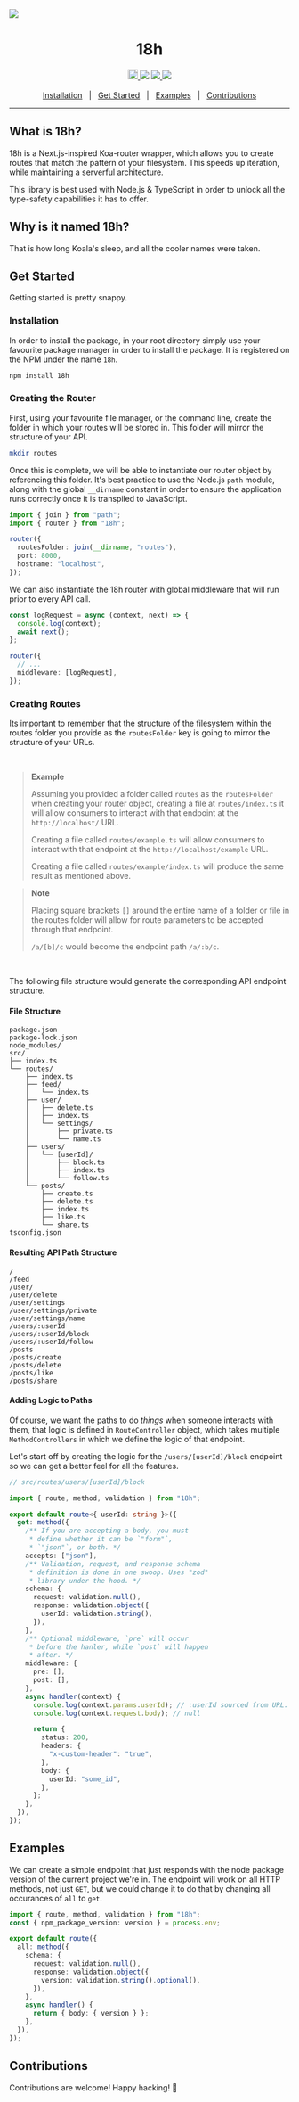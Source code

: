 <img src="https://i.imgur.com/jWLjU1R.png">

<h1 align="center">18h</h1>

<div align="center">
	<a href="https://npmjs.com/package/18h">
		<img src="https://badge.fury.io/js/18h.svg" alt="npm version" height="18">
	</a>
  <img src="https://img.shields.io/github/license/ridafkih/18h">
  <a href="https://github.com/ridafkih/">
	  <img src="https://img.shields.io/github/followers/ridafkih?logo=github&style=social&label=Follow">
  </a>
  <a href="https://twitter.com/ridafkih">
	  <img src="https://img.shields.io/twitter/follow/ridafkih?label=Follow">
  </a>
</div>

<br>

<div align="center">
	<a href="#installation">Installation</a>
	<span>&nbsp;&nbsp;|&nbsp;&nbsp;</span>
	<a href="#get-started">Get Started</a>
	<span>&nbsp;&nbsp;|&nbsp;&nbsp;</span>
	<a href="#examples">Examples</a>
	<span>&nbsp;&nbsp;|&nbsp;&nbsp;</span>
	<a href="#contributions">Contributions</a>
</div>

<hr>

<h2>What is 18h?</h2>
<p>18h is a Next.js-inspired Koa-router wrapper, which allows you to create routes that match the pattern of your filesystem. This speeds up iteration, while maintaining a serverful architecture.</p>
<p>This library is best used with Node.js & TypeScript in order to unlock all the type-safety capabilities it has to offer.</p>

<h2>Why is it named 18h?</h2>
<p>That is how long Koala's sleep, and all the cooler names were taken.</p>

<h2>Get Started</h2>
<p>Getting started is pretty snappy.</p>

<h3>Installation</h3>

<p>In order to install the package, in your root directory simply use your favourite package manager in order to install the package. It is registered on the NPM under the name <code>18h</code>.</p>

```bash
npm install 18h
```

<h3>Creating the Router</h3>
<p>First, using your favourite file manager, or the command line, create the folder in which your routes will be stored in. This folder will mirror the structure of your API.</p>

```bash
mkdir routes
```

<p>Once this is complete, we will be able to instantiate our router object by referencing this folder. It's best practice to use the Node.js <code>path</code> module, along with the global <code>__dirname</code> constant in order to ensure the application runs correctly once it is transpiled to JavaScript.</p>

```ts
import { join } from "path";
import { router } from "18h";

router({
  routesFolder: join(__dirname, "routes"),
  port: 8000,
  hostname: "localhost",
});
```

<p>We can also instantiate the 18h router with global middleware that will run prior to every API call.</p>

```ts
const logRequest = async (context, next) => {
  console.log(context);
  await next();
};

router({
  // ...
  middleware: [logRequest],
});
```

<h3>Creating Routes</h3>
<p>Its important to remember that the structure of the filesystem within the routes folder you provide as the <code>routesFolder</code> key is going to mirror the structure of your URLs.</p>

<br>

> **Example**
>
> Assuming you provided a folder called `routes` as the `routesFolder` when creating your router object, creating a file at `routes/index.ts` it will allow consumers to interact with that endpoint at the `http://localhost/` URL.
>
> Creating a file called `routes/example.ts` will allow consumers to interact with that endpoint at the `http://localhost/example` URL.
>
> Creating a file called `routes/example/index.ts` will produce the same result as mentioned above.

> **Note**
>
> Placing square brackets `[]` around the entire name of a folder or file in the routes folder will allow for route parameters to be accepted through that endpoint.
>
> `/a/[b]/c` would become the endpoint path `/a/:b/c`.

<br>

The following file structure would generate the corresponding API endpoint structure.

<h4>File Structure</h4>

```
package.json
package-lock.json
node_modules/
src/
├── index.ts
└── routes/
    ├── index.ts
    ├── feed/
    │   └── index.ts
    ├── user/
    │   ├── delete.ts
    │   ├── index.ts
    │   └── settings/
    │       ├── private.ts
    │       └── name.ts
    ├── users/
    │   └── [userId]/
    │       ├── block.ts
    │       ├── index.ts
    │       └── follow.ts
    └── posts/
        ├── create.ts
        ├── delete.ts
        ├── index.ts
        ├── like.ts
        └── share.ts
tsconfig.json
```

<h4>Resulting API Path Structure</h4>

```
/
/feed
/user/
/user/delete
/user/settings
/user/settings/private
/user/settings/name
/users/:userId
/users/:userId/block
/users/:userId/follow
/posts
/posts/create
/posts/delete
/posts/like
/posts/share
```

<h4>Adding Logic to Paths</h4>

<p>Of course, we want the paths to do <em>things</em> when someone interacts with them, that logic is defined in <code>RouteController</code> object, which takes multiple <code>MethodControllers</code> in which we define the logic of that endpoint.</p>

<p>Let's start off by creating the logic for the <code>/users/[userId]/block</code> endpoint so we can get a better feel for all the features.</p>

```ts
// src/routes/users/[userId]/block

import { route, method, validation } from "18h";

export default route<{ userId: string }>({
  get: method({
    /** If you are accepting a body, you must
     * define whether it can be `"form"`,
     * `"json"`, or both. */
    accepts: ["json"],
    /** Validation, request, and response schema
     * definition is done in one swoop. Uses "zod"
     * library under the hood. */
    schema: {
      request: validation.null(),
      response: validation.object({
        userId: validation.string(),
      }),
    },
    /** Optional middleware, `pre` will occur
     * before the hanler, while `post` will happen
     * after. */
    middleware: {
      pre: [],
      post: [],
    },
    async handler(context) {
      console.log(context.params.userId); // :userId sourced from URL.
      console.log(context.request.body); // null

      return {
        status: 200,
        headers: {
          "x-custom-header": "true",
        },
        body: {
          userId: "some_id",
        },
      };
    },
  }),
});
```

<h2>Examples</h2>

We can create a simple endpoint that just responds with the node package version of the current project we're in. The endpoint will work on all HTTP methods, not just `GET`, but we could change it to do that by changing all occurances of `all` to `get`.

```ts
import { route, method, validation } from "18h";
const { npm_package_version: version } = process.env;

export default route({
  all: method({
    schema: {
      request: validation.null(),
      response: validation.object({
        version: validation.string().optional(),
      }),
    },
    async handler() {
      return { body: { version } };
    },
  }),
});
```

<h2>Contributions</h2>
Contributions are welcome! Happy hacking! 🎉
